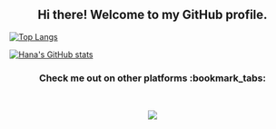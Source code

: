 <h2 align="center"> Hi there! Welcome to my GitHub profile. <br/> </h2>


[![Top Langs](https://github-readme-stats.vercel.app/api/top-langs/?username=HanaZubovic)](https://github.com/HanaZubovic/github-readme-stats)



[![Hana's GitHub stats](https://github-readme-stats.vercel.app/api?username=HanaZubovic)](https://github.com/HanaZubovic/github-readme-stats)



<h3 align="center"> Check me out on other platforms :bookmark_tabs: </h3>
<br />
<p align="center">
<a href="https://www.linkedin.com/in/hana-zubovic/"><img src="https://img.shields.io/badge/linkedin-%230077B5.svg?&style=for-the-badge&logo=linkedin&logoColor=white"/></a>
<!--<a href=""><img src="https://img.shields.io/badge/instagram-%23E4405F.svg?&style=for-the-badge&logo=instagram&logoColor=white"/></a> !-->

</p>
